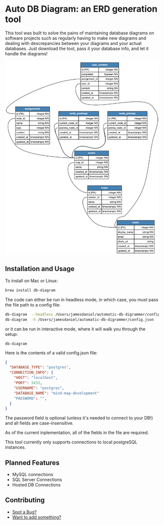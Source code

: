 # Auto DB Diagram: an ERD generation tool

This tool was built to solve the pains of maintaining database diagrams on software projects such as regularly having to make new diagrams and dealing with descrepancies between your diagrams and your actual databases. Just download the tool, pass it your database info, and let it handle the diagrams!

![Example of a generated PNG](ERD.png)

## Installation and Usage

To install on Mac or Linux:

```bash
brew install db-diagram
```

The code can either be run in headless mode, in which case, you must pass the file path to a config file:

```bash
db-diagram  --headless /Users/jamesdaniel/automatic-db-digrammer/config.json
db-diagram  -h /Users/jamesdaniel/automatic-db-digrammer/config.json
```

or it can be run in interactive mode, where it will walk you through the setup:

```
db-diagram
```

Here is the contents of a valid config.json file:

```json
{
  "DATABASE_TYPE": "postgres",
  "CONNECTION_INFO": {
    "HOST": "localhost",
    "PORT": 5432,
    "USERNAME": "postgres",
    "DATABASE_NAME": "mind-map-development"
    "PASSWORD": "",
  }
}
```

The password field is optional (unless it's needed to connect to your DB!) and all fields are case-insensitive.

As of the current inplementation, all of the fields in the file are required.

This tool currently only supports connections to local postgreSQL instances.

## Planned Features

- MySQL connections
- SQL Server Connections
- Hosted DB Connections

## Contributing

- [Spot a Bug?](https://github.com/jamesdaniel3/auto-db-diagram/issues)
- [Want to add something?](https://github.com/jamesdaniel3/auto-db-diagram/pulls)
